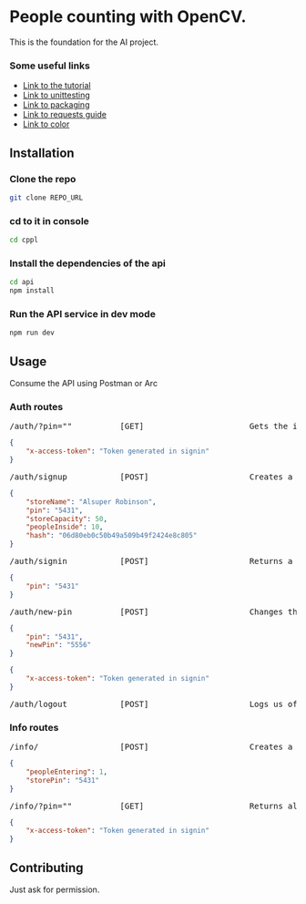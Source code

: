 # People counting with OpenCV.

This is the foundation for the AI project.

### Some useful links

* [Link to the tutorial](https://ubidots.com/blog/people-counting-with-opencv-python-and-ubidots/)
* [Link to unittesting](https://docs.python.org/3/library/unittest.html)
* [Link to packaging](https://packaging.python.org/tutorials/packaging-projects/)
* [Link to requests guide](https://realpython.com/python-requests/)
* [Link to color](https://pypi.org/project/colorclass/)

## Installation

### Clone the repo

```bash
git clone REPO_URL
```

### cd to it in console

```bash
cd cppl
```

### Install the dependencies of the api

```bash
cd api
npm install
```

### Run the API service in dev mode

```bash
npm run dev
```

## Usage

Consume the API using Postman or Arc

### Auth routes
<pre>
/auth/?pin=""          [GET]                      Gets the info of a store  
</pre>
```json
{
    "x-access-token": "Token generated in signin"
}
```
<pre>
/auth/signup           [POST]                     Creates a new store in db  
</pre>
```json
{
    "storeName": "Alsuper Robinson",
    "pin": "5431",
    "storeCapacity": 50,
    "peopleInside": 10,
    "hash": "06d80eb0c50b49a509b49f2424e8c805"
}
```
<pre>
/auth/signin           [POST]                     Returns a JWT if valid pin is sent 
</pre>
```json
{
    "pin": "5431"
}
```
<pre>
/auth/new-pin          [POST]                     Changes the pin of a store 
</pre>
```json
{
    "pin": "5431",
    "newPin": "5556"
}
```
```json
{
    "x-access-token": "Token generated in signin"
}
```
<pre>
/auth/logout           [POST]                     Logs us off 
</pre>

### Info routes
<pre>
/info/                 [POST]                     Creates a new info log in the server
</pre>
```json
{
    "peopleEntering": 1,
    "storePin": "5431"
}
```
<pre>
/info/?pin=""          [GET]                      Returns all the logs of a store 
</pre>
```json
{
    "x-access-token": "Token generated in signin"
}
```
## Contributing
Just ask for permission.


